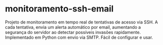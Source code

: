 # monitoramento-ssh-email
Projeto de monitoramento em tempo real de tentativas de acesso via SSH. A cada tentativa, envia um alerta automático por email, aumentando a segurança do servidor ao detectar possíveis invasões rapidamente. Implementado em Python com envio via SMTP. Fácil de configurar e usar.
